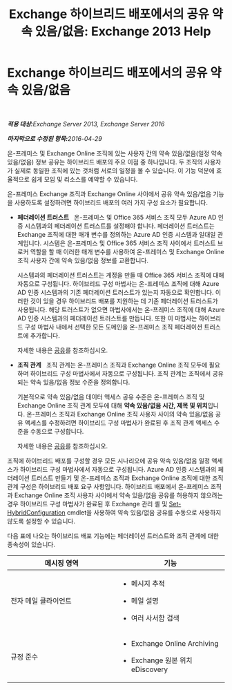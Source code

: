 ﻿---
title: 'Exchange 하이브리드 배포에서의 공유 약속 있음/없음: Exchange 2013 Help'
TOCTitle: Exchange 하이브리드 배포에서의 공유 약속 있음/없음
ms:assetid: bd3884de-80ee-4ff2-a8a3-eacd5aa3e51b
ms:mtpsurl: https://technet.microsoft.com/ko-kr/library/JJ650274(v=EXCHG.150)
ms:contentKeyID: 50484636
ms.date: 01/10/2018
mtps_version: v=EXCHG.150
ms.translationtype: HT
---

# Exchange 하이브리드 배포에서의 공유 약속 있음/없음

 

_<strong>적용 대상:</strong>Exchange Server 2013, Exchange Server 2016_

_<strong>마지막으로 수정된 항목:</strong>2016-04-29_

온-프레미스 및 Exchange Online 조직에 있는 사용자 간의 약속 있음/없음(일정 약속 있음/없음) 정보 공유는 하이브리드 배포의 주요 이점 중 하나입니다. 두 조직의 사용자가 실제로 동일한 조직에 있는 것처럼 서로의 일정을 볼 수 있습니다. 이 기능 덕분에 효율적으로 쉽게 모임 및 리소스를 예약할 수 있습니다.

온-프레미스 Exchange 조직과 Exchange Online 사이에서 공유 약속 있음/없음 기능을 사용하도록 설정하려면 하이브리드 배포의 여러 가지 구성 요소가 필요합니다.

  - **페더레이션 트러스트**   온-프레미스 및 Office 365 서비스 조직 모두 Azure AD 인증 시스템과의 페더레이션 트러스트를 설정해야 합니다. 페더레이션 트러스트는 Exchange 조직에 대한 매개 변수를 정의하는 Azure AD 인증 시스템과 일대일 관계입니다. 시스템은 온-프레미스 및 Office 365 서비스 조직 사이에서 트러스트 브로커 역할을 할 때 이러한 매개 변수를 사용하여 온-프레미스 및 Exchange Online 조직 사용자 간에 약속 있음/없음 정보를 교환합니다.
    
    시스템과의 페더레이션 트러스트는 계정을 만들 때 Office 365 서비스 조직에 대해 자동으로 구성됩니다. 하이브리드 구성 마법사는 온-프레미스 조직에 대해 Azure AD 인증 시스템과의 기존 페더레이션 트러스트가 있는지 자동으로 확인합니다. 이러한 것이 있을 경우 하이브리드 배포를 지원하는 데 기존 페더레이션 트러스트가 사용됩니다. 해당 트러스트가 없으면 마법사에서는 온-프레미스 조직에 대해 Azure AD 인증 시스템과의 페더레이션 트러스트를 만듭니다. 또한 이 마법사는 하이브리드 구성 마법사 내에서 선택한 모든 도메인을 온-프레미스 조직 페더레이션 트러스트에 추가합니다.
    
    자세한 내용은 [공유](https://technet.microsoft.com/ko-kr/library/dd638083\(v=exchg.150\))를 참조하십시오.

  - **조직 관계**   조직 관계는 온-프레미스 조직과 Exchange Online 조직 모두에 필요하며 하이브리드 구성 마법사에서 자동으로 구성됩니다. 조직 관계는 조직에서 공유되는 약속 있음/없음 정보 수준을 정의합니다.
    
    기본적으로 약속 있음/없음 데이터 액세스 공유 수준은 온-프레미스 조직 및 Exchange Online 조직 관계 모두에 대해 **약속 있음/없음 시간, 제목 및 위치**입니다. 온-프레미스 조직과 Exchange Online 조직 사용자 사이의 약속 있음/없음 공유 액세스를 수정하려면 하이브리드 구성 마법사가 완료된 후 조직 관계 액세스 수준을 수동으로 구성합니다.
    
    자세한 내용은 [공유](https://technet.microsoft.com/ko-kr/library/dd638083\(v=exchg.150\))를 참조하십시오.

조직에 하이브리드 배포를 구성할 경우 모든 시나리오에 공유 약속 있음/없음 일정 액세스가 하이브리드 구성 마법사에서 자동으로 구성됩니다. Azure AD 인증 시스템과의 페더레이션 트러스트 만들기 및 온-프레미스 조직과 Exchange Online 조직에 대한 조직 관계 구성은 하이브리드 배포 요구 사항입니다. 하이브리드 배포에서 온-프레미스 조직과 Exchange Online 조직 사용자 사이에서 약속 있음/없음 공유를 허용하지 않으려는 경우 하이브리드 구성 마법사가 완료된 후 Exchange 관리 셸 및 [Set-HybridConfiguration](https://technet.microsoft.com/ko-kr/library/hh529932\(v=exchg.150\)) cmdlet을 사용하여 약속 있음/없음 공유를 수동으로 사용하지 않도록 설정할 수 있습니다.

다음 표에 나오는 하이브리드 배포 기능에는 페더레이션 트러스트와 조직 관계에 대한 종속성이 있습니다.


<table>
<colgroup>
<col style="width: 50%" />
<col style="width: 50%" />
</colgroup>
<thead>
<tr class="header">
<th>메시징 영역</th>
<th>기능</th>
</tr>
</thead>
<tbody>
<tr class="odd">
<td><p>전자 메일 클라이언트</p></td>
<td><ul>
<li><p>메시지 추적</p></li>
<li><p>메일 설명</p></li>
<li><p>여러 사서함 검색</p></li>
</ul></td>
</tr>
<tr class="even">
<td><p>규정 준수</p></td>
<td><ul>
<li><p>Exchange Online Archiving</p></li>
<li><p>Exchange 원본 위치 eDiscovery</p></li>
</ul></td>
</tr>
</tbody>
</table>


